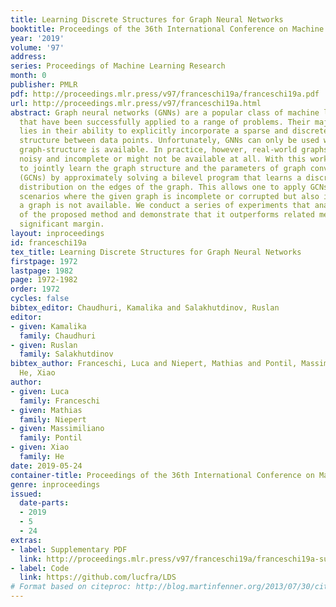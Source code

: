 ```yaml
---
title: Learning Discrete Structures for Graph Neural Networks
booktitle: Proceedings of the 36th International Conference on Machine Learning
year: '2019'
volume: '97'
address: 
series: Proceedings of Machine Learning Research
month: 0
publisher: PMLR
pdf: http://proceedings.mlr.press/v97/franceschi19a/franceschi19a.pdf
url: http://proceedings.mlr.press/v97/franceschi19a.html
abstract: Graph neural networks (GNNs) are a popular class of machine learning models
  that have been successfully applied to a range of problems. Their major advantage
  lies in their ability to explicitly incorporate a sparse and discrete dependency
  structure between data points. Unfortunately, GNNs can only be used when such a
  graph-structure is available. In practice, however, real-world graphs are often
  noisy and incomplete or might not be available at all. With this work, we propose
  to jointly learn the graph structure and the parameters of graph convolutional networks
  (GCNs) by approximately solving a bilevel program that learns a discrete probability
  distribution on the edges of the graph. This allows one to apply GCNs not only in
  scenarios where the given graph is incomplete or corrupted but also in those where
  a graph is not available. We conduct a series of experiments that analyze the behavior
  of the proposed method and demonstrate that it outperforms related methods by a
  significant margin.
layout: inproceedings
id: franceschi19a
tex_title: Learning Discrete Structures for Graph Neural Networks
firstpage: 1972
lastpage: 1982
page: 1972-1982
order: 1972
cycles: false
bibtex_editor: Chaudhuri, Kamalika and Salakhutdinov, Ruslan
editor:
- given: Kamalika
  family: Chaudhuri
- given: Ruslan
  family: Salakhutdinov
bibtex_author: Franceschi, Luca and Niepert, Mathias and Pontil, Massimiliano and
  He, Xiao
author:
- given: Luca
  family: Franceschi
- given: Mathias
  family: Niepert
- given: Massimiliano
  family: Pontil
- given: Xiao
  family: He
date: 2019-05-24
container-title: Proceedings of the 36th International Conference on Machine Learning
genre: inproceedings
issued:
  date-parts:
  - 2019
  - 5
  - 24
extras:
- label: Supplementary PDF
  link: http://proceedings.mlr.press/v97/franceschi19a/franceschi19a-supp.pdf
- label: Code
  link: https://github.com/lucfra/LDS
# Format based on citeproc: http://blog.martinfenner.org/2013/07/30/citeproc-yaml-for-bibliographies/
---
```

